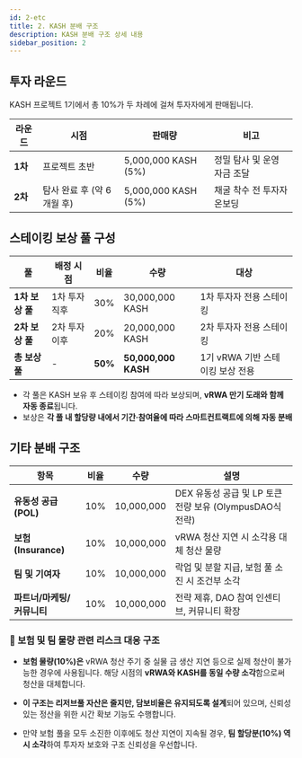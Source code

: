 ```yaml
---
id: 2-etc
title: 2. KASH 분배 구조
description: KASH 분배 구조 상세 내용
sidebar_position: 2
---
```


## 투자 라운드

KASH 프로젝트 1기에서 총 10%가 두 차례에 걸쳐 투자자에게 판매됩니다.

| **라운드** | **시점** | **판매량** | **비고** |
| --- | --- | --- | --- |
| **1차** | 프로젝트 초반 | 5,000,000 KASH (5%) | 정밀 탐사 및 운영 자금 조달 |
| **2차** | 탐사 완료 후 (약 6개월 후) | 5,000,000 KASH (5%) | 채굴 착수 전 투자자 온보딩 |

## 스테이킹 보상 풀 구성

| **풀** | **배정 시점** | **비율** | **수량** | **대상** |
| --- | --- | --- | --- | --- |
| **1차 보상 풀** | 1차 투자 직후 | 30% | 30,000,000 KASH | 1차 투자자 전용 스테이킹 |
| **2차 보상 풀** | 2차 투자 이후 | 20% | 20,000,000 KASH | 2차 투자자 전용 스테이킹 |
| **총 보상 풀** | - | **50%** | **50,000,000 KASH** | 1기 vRWA 기반 스테이킹 보상 전용 |
- 각 풀은 KASH 보유 후 스테이킹 참여에 따라 보상되며, **vRWA 만기 도래와 함께 자동 종료**됩니다.
- 보상은 **각 풀 내 할당량 내에서 기간·참여율에 따라 스마트컨트랙트에 의해 자동 분배**

## **기타 분배 구조**

| **항목** | **비율** | **수량** | **설명** |
| --- | --- | --- | --- |
| **유동성 공급 (POL)** | 10% | 10,000,000 | DEX 유동성 공급 및 LP 토큰 전량 보유 (OlympusDAO식 전략) |
| **보험(Insurance)** | 10% | 10,000,000 | vRWA 청산 지연 시 소각용 대체 청산 물량 |
| **팀 및 기여자** | 10% | 10,000,000 | 락업 및 분할 지급, 보험 풀 소진 시 조건부 소각 |
| **파트너/마케팅/커뮤니티** | 10% | 10,000,000 | 전략 제휴, DAO 참여 인센티브, 커뮤니티 확장 |

### **📛 보험 및 팀 물량 관련 리스크 대응 구조**

- **보험 물량(10%)은** vRWA 청산 주기 중 실물 금 생산 지연 등으로 실제 청산이 불가능한 경우에 사용됩니다. 해당 시점의 **vRWA와 KASH를 동일 수량 소각**함으로써 청산을 대체합니다.
- **이 구조는 리저브풀 자산은 줄지만, 담보비율은 유지되도록 설계**되어 있으며, 신뢰성 있는 정산을 위한 시간 확보 기능도 수행합니다.
    
- 만약 보험 풀을 모두 소진한 이후에도 청산 지연이 지속될 경우,
**팀 할당분(10%) 역시 소각**하여 투자자 보호와 구조 신뢰성을 우선합니다.
 